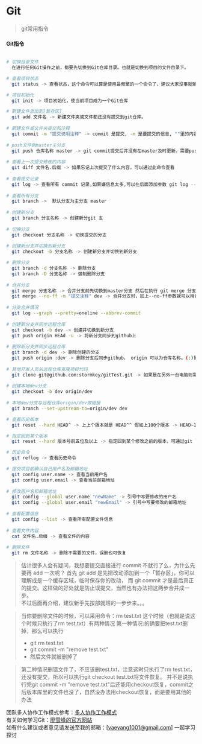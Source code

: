 # Git

> git常用指令

#### Git指令

``` bash

# 切换目录文件
  在进行任何Git操作之前，都要先切换到Git仓库目录。也就是切换到项目的文件目录下。

# 查看项目状态
  git status -> 查看状态，这个命令可以算是使用最频繁的一个命令了，建议大家没事就输入下这个命令，来查看你当前 git 仓库的一些状态。

# 项目初始化
  git init -> 项目初始化，使当前项目成为一个Git仓库

# 新建文件添加到[暂存区]
  git add 文件名 -> 新建文件夹或文件都还没有提交到git仓库。
  
# 新建文件或文件夹提交和注释
  git commit -m "提交说明注释" -> commit 是提交, -m 是要提交的信息, ""里的内容是提交时的注释
 
# push文件到master主分支
  git push 仓库名称 master -> git commit提交后并没有在master及时更新。需要push 后刷新后才能看到
  
# 查看上一次提交修改的内容
  git diff 文件名.后缀 -> 如果忘记上次提交了什么内容，可以通过此命令查看
 
# 查看提交记录
  git log -> 查看所有 commit 记录,如果嫌信息太多,可以在后面添加参数 git log --pretty=oneline
  
# 查看所有分支
  git branch ->  默认分支为主分支 master
 
# 创建新分支
  git branch 分支名称 -> 创建新分git 支
  
# 切换分支
  git checkout 分支名称 -> 切换提交的分支
  
# 创建新分支并切换到新分支
  git checkout -b 分支名称 -> 创建新分支并切换到新分支

# 删除分支
  git branch -d 分支名称 -> 删除分支
  git branch -D 分支名称 -> 强制删除分支
  
# 合并分支
  git merge 分支名称 -> 合并分支前先切换到master分支 然后在执行 git merge 分支名称
  git merge --no-ff -m "提交注释" dev -> 合并分支时，加上--no-ff参数就可以用普通模式合并，合并后的历史有分支，能看出来曾经做过合并，而fast forward合并就看不出来曾经做过合并。
  
# 分支合并情况
  git log --graph --pretty=oneline --abbrev-commit
  
# 创建新分支并同步远程仓库
  git checkout -b dev -> 创建并切换到新分支
  git push origin HEAd -u -> 将新分支同步到github上
  
# 删除新分支并同步远程仓库
  git branch -d dev -> 删除创建的分支
  git push origin :dev -> 删除分支后同步github， origin 可以为仓库名称。(:)冒号后面为要删除的分支名称
  
# 其他开发人员从远程仓库克隆项目代码
  git clone git@github.com:stormkey/gitTest.git -> 如果是在另外一台电脑则需要吧SSH Key添加到Github，克隆下来后只能看到本地的master分支
  
# 创建本地dev分支
  git checkout -b dev origin/dev  
  
# 本地dev分支与远程仓库origin/dev做链接
  git branch --set-upstream-to=origin/dev dev

# 查看历史版本
  git reset --hard HEAD^ -> 上上个版本就是 HEAD^^ 假如上100个版本 -> HEAD~100

# 指定回到某个版本
  git reset --hard 版本号前五位及以上 -> 指定回到某个修改之前的版本，可通过git log 查看版本号

# 历史命令
  git reflog -> 查看历史命令

# 提交项目前确认自己用户名及邮箱地址
  git config user.name -> 查看当前用户名
  git config user.email -> 查看当前邮箱地址
  
# 修改用户名和邮箱地址
  git config --global user.name "newName" -> 引号中写要修改的用户名
  git config --global user.email "newEmail" -> 引号中写要修改的邮箱地址
  
# 查看配置信息
  git config --list -> 查看所有配置文件信息
  
# 查看文件内容
  cat 文件名.后缀 -> 查看文件的内容
  
# 删除文件
  git rm 文件名称 -> 删除不需要的文件，误删也可恢复

```

> 估计很多人会有疑问，我想要提交直接进行 commit 不就行了么，为什么先要再 add 一次呢？
> 首先 git add 是先把改动添加到一个「暂存区」，你可以理解成是一个缓存区域，临时保存你的改动，
> 而 git commit 才是最后真正的提交。这样做的好处就是防止误提交，当然也有办法把这两步合并成一步。  
> 不过后面再介绍，建议新手先按部就班的一步步来。。。

> 当你要删除文件的时候，可以采用命令：rm test.txt
> 这个时候（也就是说这个时候只执行了rm test.txt）有两种情况
> 第一种情况:的确要把test.txt删掉，那么可以执行
> - git rm test.txt
> - git commit -m "remove test.txt"
> - 然后文件就被删掉了

> 第二种情况删错文件了，不应该删test.txt，注意这时只执行了rm test.txt，还没有提交，所以可以执行git checkout test.txt将文件恢复。
> 并不是说执行完git commit -m "remove test.txt"后还能用checkout恢复，commit之后版本库里的文件也没了，自然没办法用checkout恢复，而是要用其他的办法

团队多人协作工作模式参考：[多人协作工作模式](https://www.liaoxuefeng.com/wiki/0013739516305929606dd18361248578c67b8067c8c017b000/0013760174128707b935b0be6fc4fc6ace66c4f15618f8d000/ "多人协作")<br/>
有关如何学习Git：[廖雪峰的官方网站](https://www.liaoxuefeng.com/wiki/0013739516305929606dd18361248578c67b8067c8c017b000/ "廖雪峰的官方网站")<br/>
如有什么建议或者意见请发送至我的邮箱：[vaeyang1001@gmail.com] 一起学习探讨
